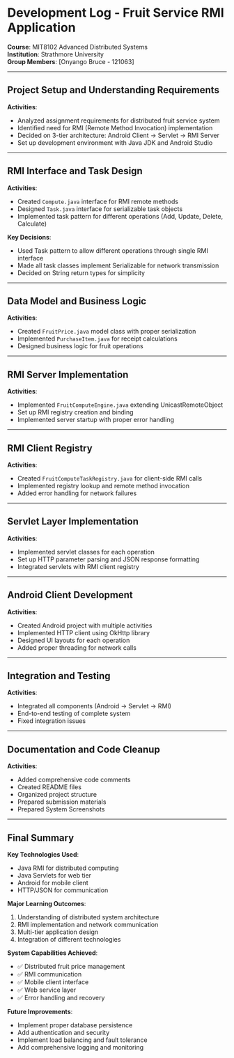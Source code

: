 # Development Log - Fruit Service RMI Application
**Course**: MIT8102 Advanced Distributed Systems  
**Institution**: Strathmore University  
**Group Members**: [Onyango Bruce - 121063]  

---

## Project Setup and Understanding Requirements
**Activities**:
- Analyzed assignment requirements for distributed fruit service system
- Identified need for RMI (Remote Method Invocation) implementation
- Decided on 3-tier architecture: Android Client → Servlet → RMI Server
- Set up development environment with Java JDK and Android Studio
---

## RMI Interface and Task Design
  
**Activities**:
- Created `Compute.java` interface for RMI remote methods
- Designed `Task.java` interface for serializable task objects
- Implemented task pattern for different operations (Add, Update, Delete, Calculate)

**Key Decisions**:
- Used Task pattern to allow different operations through single RMI interface
- Made all task classes implement Serializable for network transmission
- Decided on String return types for simplicity

---

## Data Model and Business Logic

**Activities**:
- Created `FruitPrice.java` model class with proper serialization
- Implemented `PurchaseItem.java` for receipt calculations
- Designed business logic for fruit operations

---

## RMI Server Implementation

**Activities**:
- Implemented `FruitComputeEngine.java` extending UnicastRemoteObject
- Set up RMI registry creation and binding
- Implemented server startup with proper error handling


---

## RMI Client Registry

**Activities**:
- Created `FruitComputeTaskRegistry.java` for client-side RMI calls
- Implemented registry lookup and remote method invocation
- Added error handling for network failures

---

## Servlet Layer Implementation
**Activities**:
- Implemented servlet classes for each operation
- Set up HTTP parameter parsing and JSON response formatting
- Integrated servlets with RMI client registry

---

## Android Client Development  
**Activities**:
- Created Android project with multiple activities
- Implemented HTTP client using OkHttp library
- Designed UI layouts for each operation
- Added proper threading for network calls

---

## Integration and Testing
 
**Activities**:
- Integrated all components (Android → Servlet → RMI)
- End-to-end testing of complete system
- Fixed integration issues
---


## Documentation and Code Cleanup
**Activities**:
- Added comprehensive code comments
- Created README files
- Organized project structure
- Prepared submission materials
- Prepared System Screenshots
---

## Final Summary  
**Key Technologies Used**:
- Java RMI for distributed computing
- Java Servlets for web tier
- Android for mobile client
- HTTP/JSON for communication

**Major Learning Outcomes**:
1. Understanding of distributed system architecture
2. RMI implementation and network communication
3. Multi-tier application design
4. Integration of different technologies

**System Capabilities Achieved**:
- ✅ Distributed fruit price management
- ✅ RMI communication
- ✅ Mobile client interface
- ✅ Web service layer
- ✅ Error handling and recovery

**Future Improvements**:
- Implement proper database persistence
- Add authentication and security
- Implement load balancing and fault tolerance
- Add comprehensive logging and monitoring
